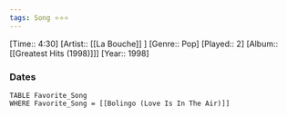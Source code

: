 ```yaml
---
tags: Song ⭐⭐⭐ 
---
```

[Time:: 4:30]
[Artist:: [[La Bouche]] ]
[Genre:: Pop]
[Played:: 2]
[Album:: [[Greatest Hits (1998)]]]
[Year:: 1998]
### Dates
````dataview
TABLE Favorite_Song
WHERE Favorite_Song = [[Bolingo (Love Is In The Air)]]
````